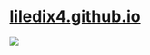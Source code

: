 # [liledix4.github.io](https://liledix4.github.io)

![](https://discord.com/api/guilds/984458237841637386/embed.png)

